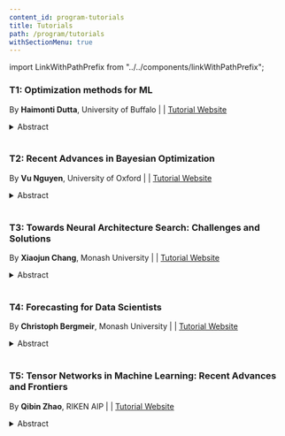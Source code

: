 ```yaml
---
content_id: program-tutorials
title: Tutorials
path: /program/tutorials
withSectionMenu: true
---
```


import LinkWithPathPrefix from "../../components/linkWithPathPrefix";


### T1: Optimization methods for ML

By  **Haimonti Dutta**, University of Buffalo | <LinkWithPathPrefix text="Video" href="pathPrefix::/video/tutorial/haimonti-dutta"/> | [Tutorial Website](http://www.acsu.buffalo.edu/~haimonti/tutorial.html)

<details>
    <summary>Abstract</summary>

Machine learning algorithms often use optimization to solve problems: for example, when model(s) are constructed to data, they are usually trained by solving an underlying optimization problem. This helps to learn parameters of loss functions and possibly regularization functions if they are used. In the process of model selection and validation, the optimization problem may be solved many times. This entwining of machine learning and optimization makes it possible for researchers to use advances in mathematical programming to study the speed, accuracy and robustness of machine learning algorithms. In this tutorial, we will investigate how popular machine learning algorithms can be posed as unconstrained optimization problems and solved using well known techniques in literature including Line Search Methods, Newton and Quasi-Newton methods, and Conjugate-Gradient and Projection methods. Implementation of algorithms and illustrative examples in the R programming language will be presented.
</details><br/>

### T2: Recent Advances in Bayesian Optimization

By  **Vu Nguyen**, University of Oxford | <LinkWithPathPrefix text="Video" href="pathPrefix::/video/tutorial/vu-nguyen"/> | [Tutorial Website](http://vu-nguyen.org/BOTutorial_ACML20.html)

<details>
    <summary>Abstract</summary>

Bayesian optimization (BO) has emerged as an exciting sub-field of machine learning and artificial intelligence that is concerned with optimization using probabilistic methods. Systems implementing BO techniques have been successfully used to solve difficult problems in a diverse set of applications, including automatic tuning of machine learning algorithms, experimental designs, and many other systems. Several recent advances in the methodologies and theory underlying BO have extended the framework to new applications and provided greater insights into the behavior of these algorithms. Bayesian optimization is now increasingly being used in industrial settings, providing new and interesting challenges that require new algorithms and theoretical insights. Therefore, I think having a tutorial on Bayesian optimization for ACML audience is timely, useful, and practical for both academia and industries to know the recent advances on Bayesian optimization in a systematic manner. The topics of this tutorial consists of two main parts. In the first part, I will go into detail the BO in the standard setting. In the second part, I will present the current advances in Bayesian optimization including (1) batch BO, (2) high dimensional BO and (3) mixed categorical-continuous BO. In the end of the talk, I also outline the possible future research directions in Bayesian optimization.
</details><br/>

### T3: Towards Neural Architecture Search: Challenges and Solutions

By  **Xiaojun Chang**, Monash University | <LinkWithPathPrefix text="Video" href="pathPrefix::/video/tutorial/xiaojun-chang"/> | [Tutorial Website](https://www.xiaojun.ai/nas-tutorial-acml2020)

<details>
    <summary>Abstract</summary>
    In recent years, a large number of related algorithms for Neural Architecture Search (NAS) have emerged. They have made various improvements to the NAS algorithm, and the related research work is complicated and rich. In order to reduce the difficulty for beginners to conduct NAS-related research, in this tutorial, we will provide a new perspective: starting with an overview of the characteristics of the earliest NAS algorithms, summarizing the problems in these early NAS algorithms, and then giving solutions for subsequent related research work. In addition, we will conduct a detailed and comprehensive analysis, comparison and summary of these works. Finally, we will give possible future research directions
</details><br/>

### T4: Forecasting for Data Scientists

By  **Christoph Bergmeir**, Monash University | <LinkWithPathPrefix text="Video" href="pathPrefix::/video/tutorial/christoph-bergmeir"/> | [Tutorial Website](https://cbergmeir.com/talks/acml-tutorial/)

<details>
    <summary>Abstract</summary>
Though machine learners claim for potentially decades that their methods yield great performance for time series forecasting, until recently machine learning methods were not able to outperform even simple benchmarks in forecasting competitions, and did not play a role in practical applications. This has changed in the last 3-4 years, with methods being able to win several prestigious competitions. The models are now competitive as more series, and longer series due to higher sampling rates, are typically available. In this tutorial, we will briefly recap the history of the field of forecasting and its developments parallel to machine learning, and then discuss recent developments in the field, around learning across series, multivariate forecasting, recurrent neural networks, CNNs, and other models, and how they are now able to outperform traditional methods.
</details><br/>

### T5: Tensor Networks in Machine Learning: Recent Advances and Frontiers

By  **Qibin Zhao**, RIKEN AIP | <LinkWithPathPrefix text="Video" href="pathPrefix::/video/tutorial/qibin-zhao"/> | [Tutorial Website](https://qibinzhao.github.io/ACML2020_Tutorial/)

<details>
    <summary>Abstract</summary>
Tensor Networks (TNs) are factorizations of high dimensional tensors into networks of many low-dimensional tensors, which have been studied in quantum physics, high-performance computing, and applied mathematics. In recent years, TNs have been increasingly investigated and applied to machine learning and signal processing, due to its significant advances in handling large-scale and high-dimensional problems, model compression in deep neural networks, and efficient computations for learning algorithms. This tutorial aims to present a broad overview of recent progress of TNs technology applied to machine learning from perspectives of basic principle and algorithms, novel approaches in unsupervised learning, tensor completion, multi-task, multi-model learning and various applications in DNN, CNN, RNN, LSTM and etc. We also discuss the future research directions and new trend in this area.
</details><br/>